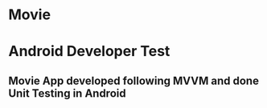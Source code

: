# Movie

# Android Developer Test

## Movie App developed following MVVM and done Unit Testing in Android
